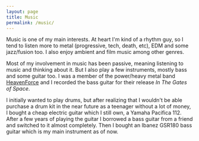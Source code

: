 ```yaml
---
layout: page
title: Music
permalink: /music/
---
```


Music is one of my main interests. At heart I'm kind of a rhythm guy, so I tend
to listen more to metal (progressive, tech, death, etc), EDM and some
jazz/fusion too.  I also enjoy ambient and film music among other genres.

Most of my involvement in music has been passive, meaning listening to music
and thinking about it. But I also play a few instruments, mostly bass and some
guitar too. I was a member of the power/heavy metal band
[HeavenForce](https://www.facebook.com/pages/HeavenForce/112496182123196) and I
recorded the bass guitar for their release *In The Gates of Space*.

I initially wanted to play drums, but after realizing that I wouldn't be able
purchase a drum kit in the near future as a teenager without a lot of money, I
bought a cheap electric guitar which I still own, a Yamaha Pacifica 112. After
a few years of playing the guitar I borrowed a bass guitar from a friend and
switched to it almost completely. Then I bought an Ibanez GSR180 bass guitar
which is my main instrument as of now.
